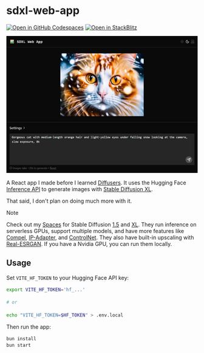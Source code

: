 # sdxl-web-app

[![Open in GitHub Codespaces](https://github.com/codespaces/badge.svg)](https://codespaces.new/adamelliotfields/sdxl-web-app?devcontainer_path=.devcontainer/devcontainer.json&machine=basicLinux32gb)
[![Open in StackBlitz](https://developer.stackblitz.com/img/open_in_stackblitz.svg)](https://pr.new/adamelliotfields/sdxl-web-app)

![Screenshot](./screenshot.jpg)

A React app I made before I learned [Diffusers](https://github.com/huggingface/diffusers). It uses the Hugging Face [Inference API](https://huggingface.co/docs/api-inference/en/index) to generate images with [Stable Diffusion XL](https://stability.ai/news/stable-diffusion-sdxl-1-announcement).

That said, I don't plan on doing much more with it.

> [!NOTE]  
> Check out my [Spaces](https://huggingface.co/docs/hub/spaces) for Stable Diffusion [1.5](https://huggingface.co/spaces/adamelliotfields/diffusion) and [XL](https://huggingface.co/spaces/adamelliotfields/diffusion-xl). They run inference on serverless GPUs, support multiple models, and have more features like [Compel](https://github.com/damian0815/compel), [IP-Adapter](https://github.com/tencent-ailab/IP-Adapter), and [ControlNet](https://github.com/lllyasviel/ControlNet). They also have built-in upscaling with [Real-ESRGAN](https://github.com/xinntao/Real-ESRGAN). If you have a Nvidia GPU, you can run them locally.

## Usage

Set `VITE_HF_TOKEN` to your Hugging Face API key:

```sh
export VITE_HF_TOKEN='hf_...'

# or

echo "VITE_HF_TOKEN=$HF_TOKEN" > .env.local
```

Then run the app:

```sh
bun install
bun start
```
